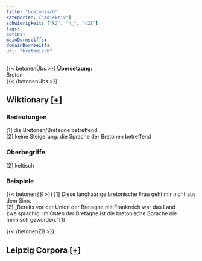 ```yaml
---
title: "bretonisch"
kategorien: ["Adjektiv"]
schwierigkeit: ["k2", "h_", "r21"]
tags:
series:
mainDornseiffs:
domainDornseiffs:
url: "bretonisch"
---
```


{{< betonenÜbs >}}
**Übersetzung:**  
Breton  
{{< /betonenÜbs >}}

## Wiktionary [[+](https://de.wiktionary.org/wiki/bretonisch)]

### Bedeutungen
[1] die Bretonen/Bretagne betreffend  
[2] keine Steigerung: die Sprache der Bretonen betreffend  

### Oberbegriffe
[2] keltisch  

### Beispiele
{{< betonenZB >}}
[1] Diese langhaarige bretonische Frau geht mir nicht aus dem Sinn.  
[2] „Bereits vor der Union der Bretagne mit Frankreich war das Land zweisprachig, im Osten der Bretagne ist die bretonische Sprache nie heimisch geworden.“[1]  

{{< /betonenZB >}}

## Leipzig Corpora [[+](https://corpora.uni-leipzig.de/en/res?word=bretonisch&corpusId=deu_newscrawl-public_2018)]

